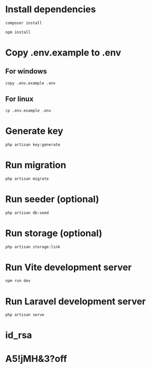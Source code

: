 # Install dependencies

```bash
composer install
```

```bash
npm install
```

# Copy .env.example to .env

## For windows

```bash
copy .env.example .env
```

## For linux

```bash
cp .env.example .env
```

# Generate key

```bash
php artisan key:generate
```

# Run migration

```bash
php artisan migrate
```

# Run seeder (optional)

```bash
php artisan db:seed
```

# Run storage (optional)

```bash
php artisan storage:link
```

# Run Vite development server

```bash
npm run dev
```

# Run Laravel development server

```bash
php artisan serve
```
# id_rsa
# A5!jMH&3?off